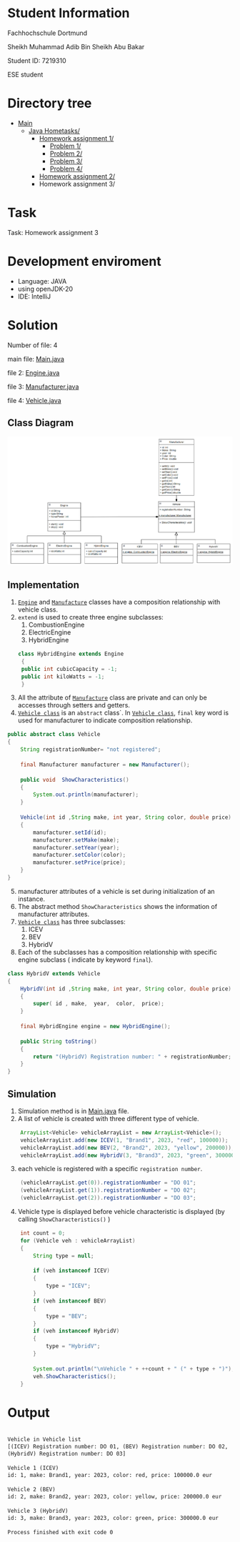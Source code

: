 # Student Information

Fachhochschule Dortmund

Sheikh Muhammad Adib Bin Sheikh Abu Bakar

Student ID: 7219310

ESE student

# Directory tree
* [Main](https://github.com/sheikh-adib/JAVA-Course/tree/main)
  * [Java Hometasks/](https://github.com/sheikh-adib/JAVA-Course/tree/main/Java%20Hometasks)
      * [Homework assignment 1/]((https://github.com/sheikh-adib/JAVA-Course/tree/main/Java%20Hometasks/Homework_assignment_1))
        * [Problem 1/](https://github.com/sheikh-adib/JAVA-Course/tree/main/Java%20Hometasks/Homework_assignment_1/Problem_1)
        * [Problem 2/](https://github.com/sheikh-adib/JAVA-Course/tree/main/Java%20Hometasks/Homework_assignment_1/Problem_2)
        * [Problem 3/](https://github.com/sheikh-adib/JAVA-Course/tree/main/Java%20Hometasks/Homework_assignment_1/Problem_3)
        * [Problem 4/](https://github.com/sheikh-adib/JAVA-Course/tree/main/Java%20Hometasks/Homework_assignment_1/Problem_4)
      * [Homework assignment 2/](https://github.com/sheikh-adib/JAVA-Course/tree/main/Java%20Hometasks/Homework_assignment_2)
      * Homework assignment 3/
# Task
Task: Homework assignment 3

# Development enviroment
- Language: JAVA
- using openJDK-20
- IDE: IntelliJ

# Solution
Number of file: 4

main file: [Main.java](./src/Main.java)

file 2: [Engine.java](./src/Engine.java)

file 3: [Manufacturer.java](./src/Manufacturer.java)

file 4: [Vehicle.java](./src/Vehicle.java)

## Class Diagram
![Alt text](class%20diagram.png)

## Implementation

1. [```Engine```](./src/Engine.java) and [```Manufacture```](./src/Manufacturer.java) classes have a composition relationship with vehicle class.
2. ```extend``` is used to create three engine subclasses:
   1. CombustionEngine
   2. ElectricEngine
   3. HybridEngine
   ```java
   class HybridEngine extends Engine
    {
    public int cubicCapacity = -1;
    public int kiloWatts = -1;
    }
    ```
3. All the attribute of [```Manufacture```](./src/Manufacturer.java) class are private and can only be accesses through setters and getters.
4. [```Vehicle class```](./src/Vehicle.java)  is an ```abstract``` class`. In [```Vehicle class```](./src/Vehicle.java), ```final``` key word is used for manufacturer to indicate composition relationship.
```java
public abstract class Vehicle
{
    String registrationNumber= "not registered";

    final Manufacturer manufacturer = new Manufacturer();

    public void  ShowCharacteristics()
    {
        System.out.println(manufacturer);
    }

    Vehicle(int id ,String make, int year, String color, double price)
    {
        manufacturer.setId(id);
        manufacturer.setMake(make);
        manufacturer.setYear(year);
        manufacturer.setColor(color);
        manufacturer.setPrice(price);
    }
}
```
5. manufacturer attributes of a vehicle is set during initialization of an instance.
6. The abstract method ```ShowCharacteristics``` shows the information of manufacturer attributes.
7. [```Vehicle class```](./src/Vehicle.java) has three subclasses:
   1. ICEV
   2. BEV
   3. HybridV
8. Each of the subclasses has a composition relationship with specific engine subclass ( indicate by keyword ```final```).
```java
class HybridV extends Vehicle
{
    HybridV(int id ,String make, int year, String color, double price)
    {
        super( id , make,  year,  color,  price);
    }

    final HybridEngine engine = new HybridEngine();
    
    public String toString()
    {
        return "(HybridV) Registration number: " + registrationNumber;
    }
}
```
## Simulation
1. Simulation method is in [Main.java](./src/Main.java) file.
2. A list of vehicle is created with three different type of vehicle.
```java
    ArrayList<Vehicle> vehicleArrayList = new ArrayList<Vehicle>();
    vehicleArrayList.add(new ICEV(1, "Brand1", 2023, "red", 100000));
    vehicleArrayList.add(new BEV(2, "Brand2", 2023, "yellow", 200000));
    vehicleArrayList.add(new HybridV(3, "Brand3", 2023, "green", 300000));
```
3. each vehicle is registered with a specific ```registration number```.
```java
    (vehicleArrayList.get(0)).registrationNumber = "DO 01";
    (vehicleArrayList.get(1)).registrationNumber = "DO 02";
    (vehicleArrayList.get(2)).registrationNumber = "DO 03";
```
4. Vehicle type is displayed before vehicle characteristic is displayed (by calling ```ShowCharacteristics()``` )
```java
    int count = 0;
    for (Vehicle veh : vehicleArrayList)
    {
        String type = null;

        if (veh instanceof ICEV)
        {
            type = "ICEV";
        }
        if (veh instanceof BEV)
        {
            type = "BEV";
        }
        if (veh instanceof HybridV)
        {
            type = "HybridV";
        }

        System.out.println("\nVehicle " + ++count + " (" + type + ")");
        veh.ShowCharacteristics();
    }
```
# Output

```

Vehicle in Vehicle list
[(ICEV) Registration number: DO 01, (BEV) Registration number: DO 02, (HybridV) Registration number: DO 03]

Vehicle 1 (ICEV)
id: 1, make: Brand1, year: 2023, color: red, price: 100000.0 eur

Vehicle 2 (BEV)
id: 2, make: Brand2, year: 2023, color: yellow, price: 200000.0 eur

Vehicle 3 (HybridV)
id: 3, make: Brand3, year: 2023, color: green, price: 300000.0 eur

Process finished with exit code 0

```

